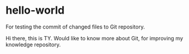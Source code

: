 # hello-world
For testing the commit of changed files to Git repository.

Hi there, this is TY. Would like to know more about Git, for improving my knowledge repository.
